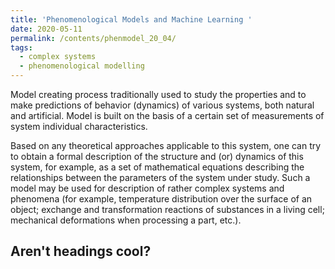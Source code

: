 ```yaml
---
title: 'Phenomenological Models and Machine Learning '
date: 2020-05-11
permalink: /contents/phenmodel_20_04/
tags:
  - complex systems
  - phenomenological modelling
---
```



Model creating process traditionally used to study the properties and to make predictions of behavior (dynamics) of various systems, both natural and artificial. Model is built on the basis of a certain set of measurements of system individual characteristics. 

 <!--more-->
Based on any theoretical approaches applicable to this system, one can try to obtain a formal description of the structure and (or) dynamics of this system, for example, as a set of mathematical equations describing the relationships between the parameters of the system under study. Such a model may be used for description of rather complex systems and phenomena (for example, temperature distribution over the surface of an object; exchange and transformation reactions of substances in a living cell; mechanical deformations when processing a part, etc.).


Aren't headings cool?
------
